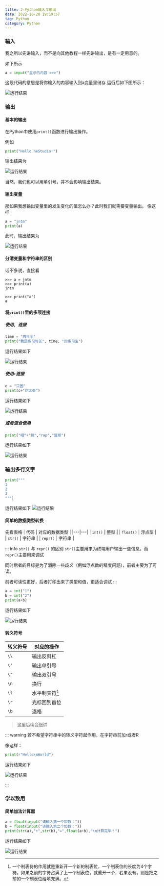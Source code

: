 ```yaml
---
title: 2-Python输入与输出
date: 2022-10-20 19:19:57
tag: Python
category: Python
---
```


### 输入
我之所以先讲输入，而不是向其他教程一样先讲输出，是有一定用意的。

如下所示
```python
a = input("显示的内容 >>>")
```
这段代码的意思是将你输入的内容输入到a变量里储存
运行后如下图所示：

![运行结果](https://hestudio-server-image.oss-cn-hongkong.aliyuncs.com/2022/12/11/63959c6f7ee70.jpg)

### 输出
#### 基本的输出
在Python中使用`print()`函数进行输出操作。

例如
```python
print("Hello heStudio!")
```
输出结果为

![运行结果](https://hestudio-server-image.oss-cn-hongkong.aliyuncs.com/2022/12/11/63959dc895591.jpg)

当然，我们也可以用单引号，并不会影响输出结果。

#### 输出变量
那如果我想输出变量里的发生变化的值怎么办？此时我们就需要变量输出。
像这样
```python
a = "jntm"
print(a)
```
此时，输出结果为

![运行结果](https://hestudio-server-image.oss-cn-hongkong.aliyuncs.com/2022/12/11/63959dd5ba727.jpg)

#### 分清变量和字符串的区别
话不多说，直接看
```
>>> a = jntm
>>> print(a)
jntm

>>> print("a")
a

```

#### 将`print()`里的多项连接
##### 使用`, `连接
```python
time = "两年半"
print("我是练习时长", time, "的练习生")
```
运行结果如下

![运行结果](https://hestudio-server-image.oss-cn-hongkong.aliyuncs.com/2022/12/11/63959de461c35.jpg)

##### 使用`+`连接
```python
c = "只因"
print(c+"你太美")
```
运行结果如下

![运行结果](https://hestudio-server-image.oss-cn-hongkong.aliyuncs.com/2022/12/11/63959de4dfdf8.jpg)

##### 或者混合使用
```python
print("唱"+"跳","rap","篮球")
```
运行结果如下

![运行结果](https://hestudio-server-image.oss-cn-hongkong.aliyuncs.com/2022/12/11/63959de683268.jpg)

### 输出多行文字
```python
print("""
1
2
3
""")
```
运行结果如下
![运行结果](https://hestudio-server-image.oss-cn-hongkong.aliyuncs.com/2022/12/11/63959dea520e4.jpg)

#### 简单的数据类型转换

先看表格
| 代码 | 对应的数据类型 |
|---|---|
| `int()` | 整型 |
| `float()` | 浮点型 |
| `str()` | 字符串 | 
| `repr()` | 字符串 | 

::: info 
`str()` 与 `repr()` 的区别
`str()`主要用来为终端用户输出一些信息，而`repr()`主要用来调试

同时后者的目标是为了消除一些歧义（例如浮点数的精度问题），前者主要为了可读。

前者可读性更好，后者打印出来了类型和值，更适合调试
:::

```python
a = int("1")
b = int("2")
print(a+b)
```
运行结果如下

![运行结果](https://hestudio-server-image.oss-cn-hongkong.aliyuncs.com/2022/12/11/63959de7753a4.jpg)

#### 转义符号
| 转义符号 | 对应的操作 |
|---|---|
| `\\` | 输出反斜杠 |
| `\'` | 输出单引号 |
| `\"` | 输出双引号 |
| `\n` | 换行 |
| `\t` | 水平制表符[^1] | 
| `\r` | 光标回到首位 |
| `\b` | 退格 |

> 这里后续会细讲

[^1]: 一个制表符的作用就是重新开一个新的制表位，一个制表位的长度为4个字符。如果之前的字符占满了上一个制表位，就重开一个，若果没有，则是把之前的一个制表位给填充满。

::: warning 
若不希望字符串中的转义字符起作用，在字符串前加r或者R

像这样：
```python
print(r"Hello\nWorld")
```

运行结果如下

![运行结果](https://hestudio-server-image.oss-cn-hongkong.aliyuncs.com/2022/12/11/63959de96719b.jpg)


:::

### 学以致用
#### 简单加法计算器
```python
a = float(input("请输入第一个加数："))
b = float(input("请输入第二个加数："))
print(str(a),"+",str(b),"=",float(a+b),"\n计算完毕！")
```
运行结果如下

![运行结果](https://hestudio-server-image.oss-cn-hongkong.aliyuncs.com/2022/12/11/63959de863af2.jpg)

